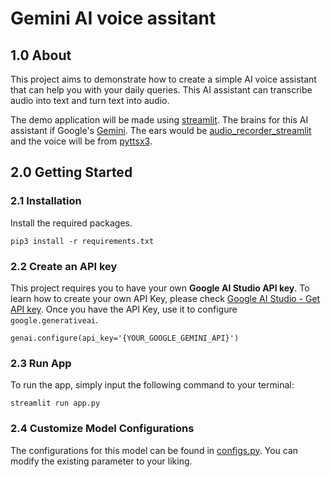 # Gemini AI voice assitant

## 1.0 About
This project aims to demonstrate how to create a simple AI voice assistant that can help you with your daily queries.
This AI assistant can transcribe audio into text and turn text into audio.

The demo application will be made using [streamlit](https://streamlit.io/). The brains for this AI assistant if Google's [Gemini](https://gemini.google.com/). 
The ears would be [audio_recorder_streamlit](https://pypi.org/project/audio-recorder-streamlit/) and the voice will be from [pyttsx3](https://pypi.org/project/pyttsx3/).


## 2.0 Getting Started
### 2.1 Installation
Install the required packages.
```
pip3 install -r requirements.txt
```
### 2.2 Create an API key
This project requires you to have your own **Google AI Studio API key**. To learn how to create your own API Key, please check [Google AI Studio - Get API key](https://aistudio.google.com/app/apikey). 
Once you have the API Key, use it to configure `google.generativeai`.
```
genai.configure(api_key='{YOUR_GOOGLE_GEMINI_API}')
```

### 2.3 Run App
To run the app, simply input the following command to your terminal:
```
streamlit run app.py
```

### 2.4 Customize Model Configurations
The configurations for this model can be found in [configs.py](configs.py). You can modify the existing parameter to your liking.
